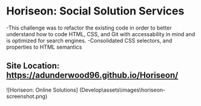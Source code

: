# Horiseon: Social Solution Services 

-This challenge was to refactor the existing code in order to better understand how to code HTML, CSS, and Git with accessability in mind and is optimized for search engines.
-Consolidated CSS selectors, and properties to HTML semantics

## Site Location: https://adunderwood96.github.io/Horiseon/

![Horiseon: Online Solutions] (Develop\assets\images\horiseon-screenshot.png)
 